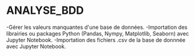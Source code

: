 # ANALYSE_BDD
-Gérer les valeurs manquantes d'une  base de données.
-Importation des librairies ou packages Python (Pandas, Nympy, Matplotlib, Seaborn) avec Jupyter Notebook. 
-Importation des fichiers .csv de la base de donnnée avec Jupyter Notebook.
